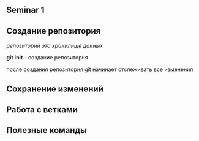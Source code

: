 ## Seminar 1

## Создание репозитория

*репозиторий это хранилище данных*

**git init** - создание репозитория

после создания репозитория git начинает отслеживать все изменения

## Сохранение изменений

## Работа с ветками

## Полезные команды
